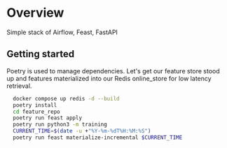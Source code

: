 # Overview

Simple stack of Airflow, Feast, FastAPI

## Getting started

Poetry is used to manage dependencies. Let's get our feature store stood up and features materialized into our Redis online_store for low latency retrieval.

<!-- ```bash
    make setup
``` -->

```bash
  docker compose up redis -d --build
  poetry install
  cd feature_repo
  poetry run feast apply
  poetry run python3 -m training
  CURRENT_TIME=$(date -u +"%Y-%m-%dT%H:%M:%S")
  poetry run feast materialize-incremental $CURRENT_TIME
```
